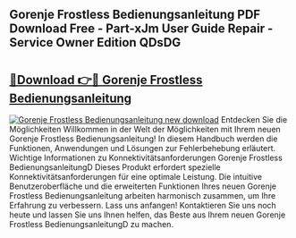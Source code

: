 ## Gorenje Frostless Bedienungsanleitung PDF Download Free - Part-xJm User Guide Repair - Service Owner Edition QDsDG

# <h2><a href="http://df59om.blite.top/?on=Gorenje+Frostless+Bedienungsanleitung">🔗Download 👉🔴 Gorenje Frostless Bedienungsanleitung</a></h2>

[![Gorenje Frostless Bedienungsanleitung new download](https://i.imgur.com/lujVjoI.png)](http://df59om.blite.top/?on=Gorenje+Frostless+Bedienungsanleitung)
Entdecken Sie die Möglichkeiten Willkommen in der Welt der Möglichkeiten mit Ihrem neuen Gorenje Frostless Bedienungsanleitung! In diesem Handbuch werden die Funktionen, Anwendungen und Lösungen zur Fehlerbehebung erläutert. Wichtige Informationen zu Konnektivitätsanforderungen Gorenje Frostless BedienungsanleitungD Dieses Produkt erfordert spezielle Konnektivitätsanforderungen für eine optimale Leistung. Die intuitive Benutzeroberfläche und die erweiterten Funktionen Ihres neuen Gorenje Frostless Bedienungsanleitung arbeiten harmonisch zusammen, um Ihre Erfahrung zu verbessern. Lass uns anfangen! Kontaktieren Sie uns noch heute und lassen Sie uns Ihnen helfen, das Beste aus Ihrem neuen Gorenje Frostless BedienungsanleitungD zu machen.
